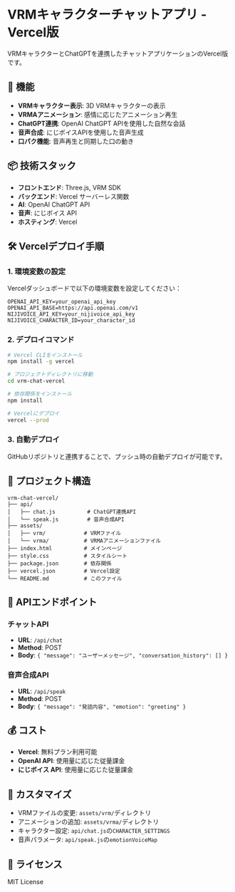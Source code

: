 # VRMキャラクターチャットアプリ - Vercel版

VRMキャラクターとChatGPTを連携したチャットアプリケーションのVercel版です。

## 🚀 機能

- **VRMキャラクター表示**: 3D VRMキャラクターの表示
- **VRMAアニメーション**: 感情に応じたアニメーション再生
- **ChatGPT連携**: OpenAI ChatGPT APIを使用した自然な会話
- **音声合成**: にじボイスAPIを使用した音声生成
- **口パク機能**: 音声再生と同期した口の動き

## 📦 技術スタック

- **フロントエンド**: Three.js, VRM SDK
- **バックエンド**: Vercel サーバーレス関数
- **AI**: OpenAI ChatGPT API
- **音声**: にじボイス API
- **ホスティング**: Vercel

## 🛠️ Vercelデプロイ手順

### 1. 環境変数の設定

Vercelダッシュボードで以下の環境変数を設定してください：

```
OPENAI_API_KEY=your_openai_api_key
OPENAI_API_BASE=https://api.openai.com/v1
NIJIVOICE_API_KEY=your_nijivoice_api_key
NIJIVOICE_CHARACTER_ID=your_character_id
```

### 2. デプロイコマンド

```bash
# Vercel CLIをインストール
npm install -g vercel

# プロジェクトディレクトリに移動
cd vrm-chat-vercel

# 依存関係をインストール
npm install

# Vercelにデプロイ
vercel --prod
```

### 3. 自動デプロイ

GitHubリポジトリと連携することで、プッシュ時の自動デプロイが可能です。

## 📁 プロジェクト構造

```
vrm-chat-vercel/
├── api/
│   ├── chat.js          # ChatGPT連携API
│   └── speak.js         # 音声合成API
├── assets/
│   ├── vrm/            # VRMファイル
│   └── vrma/           # VRMAアニメーションファイル
├── index.html          # メインページ
├── style.css           # スタイルシート
├── package.json        # 依存関係
├── vercel.json         # Vercel設定
└── README.md           # このファイル
```

## 🎯 APIエンドポイント

### チャットAPI
- **URL**: `/api/chat`
- **Method**: POST
- **Body**: `{ "message": "ユーザーメッセージ", "conversation_history": [] }`

### 音声合成API
- **URL**: `/api/speak`
- **Method**: POST
- **Body**: `{ "message": "発話内容", "emotion": "greeting" }`

## 💰 コスト

- **Vercel**: 無料プラン利用可能
- **OpenAI API**: 使用量に応じた従量課金
- **にじボイス API**: 使用量に応じた従量課金

## 🔧 カスタマイズ

- VRMファイルの変更: `assets/vrm/`ディレクトリ
- アニメーションの追加: `assets/vrma/`ディレクトリ
- キャラクター設定: `api/chat.js`の`CHARACTER_SETTINGS`
- 音声パラメータ: `api/speak.js`の`emotionVoiceMap`

## 📝 ライセンス

MIT License

